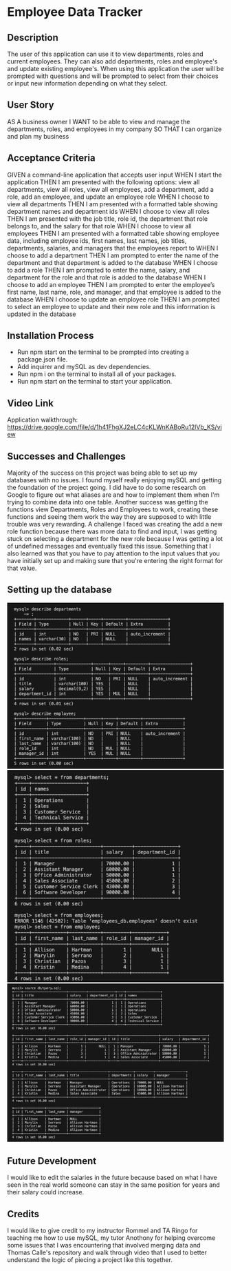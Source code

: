 # Employee Data Tracker

## Description
The user of this application can use it to view departments, roles and current employees. They can also add departments, roles and employee's and update existing employee's.
When using this application the user will be prompted with questions and will be prompted to select from their choices or input new information depending on what they select. 

## User Story
AS A business owner
I WANT to be able to view and manage the departments, roles, and employees in my company
SO THAT I can organize and plan my business

## Acceptance Criteria
GIVEN a command-line application that accepts user input
WHEN I start the application
THEN I am presented with the following options: view all departments, view all roles, view all employees, add a department, add a role, add an employee, and update an employee role
WHEN I choose to view all departments
THEN I am presented with a formatted table showing department names and department ids
WHEN I choose to view all roles
THEN I am presented with the job title, role id, the department that role belongs to, and the salary for that role
WHEN I choose to view all employees
THEN I am presented with a formatted table showing employee data, including employee ids, first names, last names, job titles, departments, salaries, and managers that the employees report to
WHEN I choose to add a department
THEN I am prompted to enter the name of the department and that department is added to the database
WHEN I choose to add a role
THEN I am prompted to enter the name, salary, and department for the role and that role is added to the database
WHEN I choose to add an employee
THEN I am prompted to enter the employee’s first name, last name, role, and manager, and that employee is added to the database
WHEN I choose to update an employee role
THEN I am prompted to select an employee to update and their new role and this information is updated in the database

## Installation Process
- Run npm start on the terminal to be prompted into creating a package.json file.
- Add inquirer and mySQL as dev dependencies.
- Run npm i on the terminal to install all of your packages.
- Run npm start on the terminal to start your application.

## Video Link
Application walkthrough: https://drive.google.com/file/d/1h41FhgXJ2eLC4cKLWnKABoRu12lVb_KS/view 

## Successes and Challenges
Majority of the success on this project was being able to set up my databases with no issues. I found myself really enjoying mySQL and getting the foundation of the project going. I did have to do some research on Google to figure out what aliases are and how to implement them when I'm trying to combine data into one table. Another success was getting the functions view Departments, Roles and Employees to work, creating these functions and seeing them work the way they are supposed to with little trouble was very rewarding. A challenge I faced was creating the add a new role function because there was more data to find and input, I was getting stuck on selecting a department for the new role because I was getting a lot of undefined messages and eventually fixed this issue. Something that I also learned was that you have to pay attention to the input values that you have initially set up and making sure that you're entering the right format for that value. 

## Setting up the database 
![](./images/data.jpg)
![](./images/data1.jpg)
![](./images/data2.jpg)

## Future Development
I would like to edit the salaries in the future because based on what I have seen in the real world someone can stay in the same position for years and their salary could increase.

## Credits
I would like to give credit to my instructor Rommel and TA Ringo for teaching me how to use mySQL, my tutor Anothony for helping overcome some issues that I was encountering that involved merging data and Thomas Calle's repository and walk through video that I used to better understand the logic of piecing a project like this together. 

